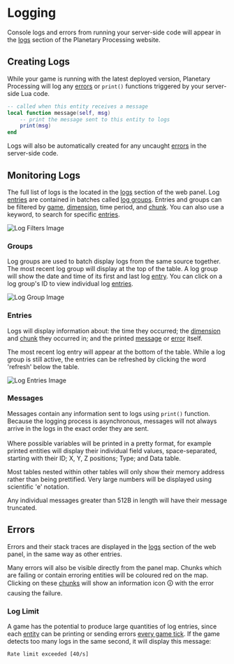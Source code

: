 # Logging

Console logs and errors from running your server-side code will appear in the [logs](https://panel.planetaryprocessing.io/logs) section of the Planetary Processing website.

## Creating Logs

While your game is running with the latest deployed version, Planetary Processing will log any [errors](logs.md#errors) or `print()` functions triggered by your server-side Lua code.

```lua
-- called when this entity receives a message
local function message(self, msg)
    -- print the message sent to this entity to logs  
    print(msg)
end
```

Logs will also be automatically created for any uncaught [errors](logs.md#errors) in the server-side code.



## Monitoring Logs

The full list of logs is the located in the [logs](https://panel.planetaryprocessing.io/logs) section of the web panel. Log [entries](logs.md#entries) are contained in batches called [log groups](logs.md#groups). Entries and groups can be filtered by [game](https://panel.planetaryprocessing.io/games), [dimension](dimensions.md), time period, and [chunk](chunks.md). You can also use a keyword, to search for specific [entries](logs.md#entries).

![Log Filters Image](https://planetaryprocessing.io/static/img/pp_log_filters.png)

### Groups

Log groups are used to batch display logs from the same source together. The most recent log group will display at the top of the table. A log group will show the date and time of its first and last log [entry](logs.md#entries). You can click on a log group's ID to view individual log [entries](logs.md#entries).

![Log Group Image](https://planetaryprocessing.io/static/img/pp_log_groups.png)

### Entries

Logs will display information about: the time they occurred; the [dimension](dimensions.md) and [chunk](chunks.md) they occurred in; and the printed [message](logs.md#messages) or [error](logs.md#errors) itself.&#x20;

The most recent log entry will appear at the bottom of the table. While a log group is still active, the entries can be refreshed by clicking the word 'refresh' below the table.

![Log Entries Image](https://planetaryprocessing.io/static/img/pp_log_entries.png)

### Messages

Messages contain any information sent to logs using `print()` function. Because the logging process is asynchronous, messages will not always arrive in the logs in the exact order they are sent.\
\
Where possible variables will be printed in a pretty format, for example printed entities will display their individual field values, space-separated, starting with their ID; X, Y, Z positions; Type; and Data table.

Most tables nested within other tables will only show their memory address rather than being prettified. Very large numbers will be displayed using scientific 'e' notation.&#x20;

Any individual messages greater than 512B in length will have their message truncated.



## Errors

Errors and their stack traces are displayed in the [logs](https://panel.planetaryprocessing.io/logs) section of the web panel, in the same way as other entries.&#x20;

Many errors will also be visible directly from the panel map. Chunks which are failing or contain erroring entities will be coloured red on the map. Clicking on these [chunks](chunks.md) will show an information icon 🛈 with the error causing the failure.



### Log Limit

A game has the potential to produce large quantities of log entries, since each [entity](entities.md) can be printing or sending errors [every game tick](entities.md#update). If the game detects too many logs in the same second, it will display this message:

```
Rate limit exceeded [40/s]
```

